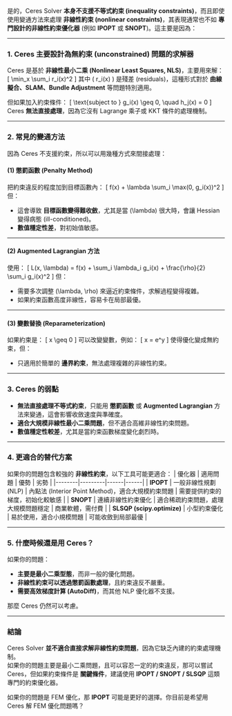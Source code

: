 是的，Ceres Solver **本身不支援不等式約束 (inequality constraints)**，而且即使使用變通方法來處理 **非線性約束 (nonlinear constraints)**，其表現通常也不如 **專門設計的非線性約束優化器** (例如 **IPOPT** 或 **SNOPT**)。這主要是因為：

---

### **1. Ceres 主要設計為無約束 (unconstrained) 問題的求解器**
Ceres 是基於 **非線性最小二乘 (Nonlinear Least Squares, NLS)**，主要用來解：
\[
\min_x \sum_i r_i(x)^2
\]
其中 \( r_i(x) \) 是殘差 (residuals)，這種形式對於 **曲線擬合、SLAM、Bundle Adjustment** 等問題特別適用。

但如果加入約束條件：
\[
\text{subject to } g_i(x) \geq 0, \quad h_j(x) = 0
\]
Ceres **無法直接處理**，因為它沒有 Lagrange 乘子或 KKT 條件的處理機制。

---

### **2. 常見的變通方法**
因為 Ceres 不支援約束，所以可以用幾種方式來間接處理：

#### **(1) 懲罰函數 (Penalty Method)**
把約束違反的程度加到目標函數內：
\[
f(x) + \lambda \sum_i \max(0, g_i(x))^2
\]
但：
- 這會導致 **目標函數變得難收斂**，尤其是當 \(\lambda\) 很大時，會讓 Hessian 變得病態 (ill-conditioned)。
- **數值穩定性差**，對初始值敏感。

---

#### **(2) Augmented Lagrangian 方法**
使用：
\[
L(x, \lambda) = f(x) + \sum_i \lambda_i g_i(x) + \frac{\rho}{2} \sum_i g_i(x)^2
\]
但：
- 需要多次調整 \(\lambda, \rho\) 來逼近約束條件，求解過程變得複雜。
- 如果約束函數高度非線性，容易卡在局部最優。

---

#### **(3) 變數替換 (Reparameterization)**
如果約束是：
\[
x \geq 0
\]
可以改變變數，例如：
\[
x = e^y
\]
使得優化變成無約束，但：
- 只適用於簡單的 **邊界約束**，無法處理複雜的非線性約束。

---

### **3. Ceres 的弱點**
- **無法直接處理不等式約束**，只能用 **懲罰函數** 或 **Augmented Lagrangian** 方法來變通，這會影響收斂速度與準確度。
- **適合大規模非線性最小二乘問題**，但不適合高維非線性約束問題。
- **數值穩定性較差**，尤其是當約束函數梯度變化劇烈時。

---

### **4. 更適合的替代方案**
如果你的問題包含較強的 **非線性約束**，以下工具可能更適合：
| 優化器 | 適用問題 | 優勢 | 劣勢 |
|--------|---------|------|------|
| **IPOPT** | 一般非線性規劃 (NLP) | 內點法 (Interior Point Method)，適合大規模約束問題 | 需要提供約束的梯度，初始化較敏感 |
| **SNOPT** | 連續非線性約束優化 | 適合稀疏約束問題，處理大規模問題穩定 | 商業軟體，需付費 |
| **SLSQP (scipy.optimize)** | 小型約束優化 | 易於使用，適合小規模問題 | 可能收斂到局部最優 |

---

### **5. 什麼時候還是用 Ceres？**
如果你的問題：
- **主要是最小二乘型態**，而非一般的優化問題。
- **非線性約束可以透過懲罰函數處理**，且約束違反不嚴重。
- **需要高效梯度計算 (AutoDiff)**，而其他 NLP 優化器不支援。

那麼 Ceres 仍然可以考慮。

---

### **結論**
Ceres Solver **並不適合直接求解非線性約束問題**，因為它缺乏內建的約束處理機制。  
如果你的問題主要是最小二乘問題，且可以容忍一定的約束違反，那可以嘗試 Ceres，但如果約束條件是 **關鍵條件**，建議使用 **IPOPT / SNOPT / SLSQP** 這類專門的約束優化器。

如果你的問題是 FEM 優化，那 **IPOPT** 可能是更好的選擇。你目前是希望用 Ceres 解 FEM 優化問題嗎？